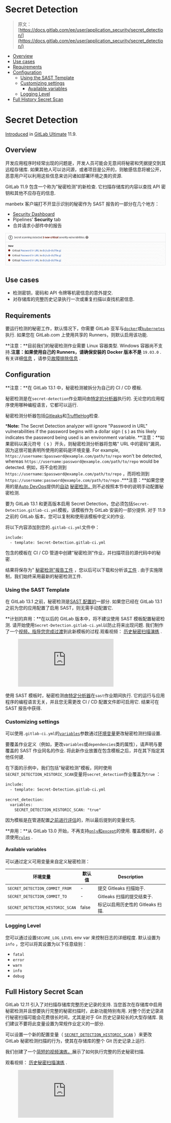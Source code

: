 # Secret Detection

> 原文：[https://docs.gitlab.com/ee/user/application_security/secret_detection/](https://docs.gitlab.com/ee/user/application_security/secret_detection/)

*   [Overview](#overview)
*   [Use cases](#use-cases)
*   [Requirements](#requirements)
*   [Configuration](#configuration)
    *   [Using the SAST Template](#using-the-sast-template)
    *   [Customizing settings](#customizing-settings)
        *   [Available variables](#available-variables)
    *   [Logging Level](#logging-level)
*   [Full History Secret Scan](#full-history-secret-scan)

# Secret Detection[](#secret-detection-ultimate "Permalink")

[Introduced](https://about.gitlab.com/releases/2019/03/22/gitlab-11-9-released/#detect-secrets-and-credentials-in-the-repository) in [GitLab Ultimate](https://about.gitlab.com/pricing/) 11.9.

## Overview[](#overview "Permalink")

开发应用程序时经常出现的问题是，开发人员可能会无意间将秘密和凭据提交到其远程存储库. 如果其他人可以访问源，或者项目是公开的，则敏感信息将被公开，恶意用户可以利用这些信息来访问诸如部署环境之类的资源.

GitLab 11.9 包含一个称为"秘密检测"的新检查. 它扫描存储库的内容以查找 API 密钥和其他不应存在的信息.

manbetx 客户端打不开显示识别的秘密作为 SAST 报告的一部分在几个地方：

*   [Security Dashboard](../security_dashboard/)
*   Pipelines’ **Security** tab
*   合并请求小部件中的报告

[![Secret Detection in merge request widget](img/56321b27a391110651e26fae3d93064e.png)](img/secret_detection_v13_2.png)

## Use cases[](#use-cases "Permalink")

*   检测密钥，密码和 API 令牌等机密信息的意外提交.
*   对存储库的完整历史记录执行一次或重复扫描以查找机密信息.

## Requirements[](#requirements "Permalink")

要运行检测的秘密工作，默认情况下，你需要 GitLab 亚军与[`docker`](https://docs.gitlab.com/runner/executors/docker.html)或[`kubernetes`](https://docs.gitlab.com/runner/install/kubernetes.html)执行. 如果您在 GitLab.com 上使用共享的 Runners，则默认启用该功能.

**注意：**目前我们的秘密检测作业需要 Linux 容器类型. Windows 容器尚不支持.**注意：**如果使用自己的 Runners，请确保安装的 Docker 版本**不是** `19.03.0` . 有关详细[信息](../sast#error-response-from-daemon-error-processing-tar-file-docker-tar-relocation-error) ，请参见[故障排除信息](../sast#error-response-from-daemon-error-processing-tar-file-docker-tar-relocation-error) .

## Configuration[](#configuration "Permalink")

**注意：**在 GitLab 13.1 中，秘密检测被拆分为自己的 CI / CD 模板.

秘密检测是在`secret-detection`作业期间由[特定的分析器](https://gitlab.com/gitlab-org/gitlab/-/blob/master/lib/gitlab/ci/templates/Security/Secret-Detection.gitlab-ci.yml)执行的. 无论您的应用程序使用哪种编程语言，它都可以运行.

秘密检测分析器包括[Gitleaks](https://github.com/zricethezav/gitleaks)和[TruffleHog](https://github.com/dxa4481/truffleHog)检查.

***Note:** The Secret Detection analyzer will ignore "Password in URL" vulnerabilities if the password begins with a dollar sign ( `$` ) as this likely indicates the password being used is an environment variable. **注意：**如果密码以美元符号（ `$` ）开头，则秘密检测分析器将忽略" URL 中的密码"漏洞，因为这很可能表明所使用的密码是环境变量. For example, `https://username:$password@example.com/path/to/repo` won't be detected, whereas `https://username:password@example.com/path/to/repo` would be detected. 例如，将不会检测到`https://username:$password@example.com/path/to/repo` ，而将检测到`https://username:password@example.com/path/to/repo` .***注意：**如果您使用的是[Auto DevOps](../../../topics/autodevops/index.html)提供的[自动](../../../topics/autodevops/index.html) [秘密检测，](../../../topics/autodevops/stages.html#auto-secret-detection-ultimate)则不必按照本节中的说明手动配置秘密检测.

要为 GitLab 13.1 和更高版本启用 Secret Detection，您必须包括`Secret-Detection.gitlab-ci.yml`模板，该模板作为 GitLab 安装的一部分提供. 对于 11.9 之前的 GitLab 版本，您可以复制和使用该模板中定义的作业.

将以下内容添加到您的`.gitlab-ci.yml`文件中：

```
include:
  - template: Secret-Detection.gitlab-ci.yml 
```

包含的模板在 CI / CD 管道中创建"秘密检测"作业，并扫描项目的源代码中的秘密.

结果将保存为" [秘密检测"报告工件](../../../ci/pipelines/job_artifacts.html#artifactsreportssecret_detection-ultimate) ，您以后可以下载和分析该[工件](../../../ci/pipelines/job_artifacts.html#artifactsreportssecret_detection-ultimate) . 由于实施限制，我们始终采用最新的秘密检测工件.

### Using the SAST Template[](#using-the-sast-template "Permalink")

在 GitLab 13.1 之前，秘密检测是[SAST 配置的](../sast#configuration)一部分. 如果您已经在 GitLab 13.1 之前为您的应用配置了启用 SAST，则无需手动配置它.

**计划的弃用：**在以后的 GitLab 版本中，将不建议使用 SAST 模板配置秘密检测. 请开始使用`Secret-Detection.gitlab-ci.yml`以防止将来出现问题. 我们制作了一个[视频，指导您完成过渡](https://www.youtube.com/watch?v=W2tjcQreDwQ)到此新模板的过程.观看视频： [历史秘密扫描演练](https://www.youtube.com/watch?v=W2tjcQreDwQ) .

<figure class="video-container"><iframe src="https://www.youtube.com/embed/W2tjcQreDwQ" frameborder="0" allowfullscreen=""></iframe></figure>

使用 SAST 模板时，秘密检测由[特定分析器](https://gitlab.com/gitlab-org/gitlab/-/blob/master/lib/gitlab/ci/templates/Security/SAST.gitlab-ci.yml#L180)在`sast`作业期间执行. 它的运行与应用程序的编程语言无关，并且您无需更改 CI / CD 配置文件即可启用它. 结果可在 SAST 报告中获得.

### Customizing settings[](#customizing-settings "Permalink")

可以使用`.gitlab-ci.yml`的[`variables`](../../../ci/yaml/README.html#variables)参数通过[环境变量](#available-variables)更改秘密检测扫描设置.

要覆盖作业定义（例如，更改`variables`或`dependencies`类的属性），请声明与要覆盖的 SAST 作业同名的作业. 将此新作业放置在包含模板之后，并在其下指定其他任何键.

在下面的示例中，我们包括"秘密检测"模板，同时使用`SECRET_DETECTION_HISTORIC_SCAN`变量将`secret_detection`作业覆盖为`true` ：

```
include:
  - template: Secret-Detection.gitlab-ci.yml

secret_detection:
  variables:
    SECRET_DETECTION_HISTORIC_SCAN: "true" 
```

因为模板是[在](../../../ci/yaml/README.html#include)管道配置[之前进行评估](../../../ci/yaml/README.html#include)的，所以最后提到的变量优先.

**弃用：**从 GitLab 13.0 开始，不再支持[`only`和`except`](../../../ci/yaml/README.html#onlyexcept-basic)的使用. 覆盖模板时，必须使用[`rules`](../../../ci/yaml/README.html#rules) .

#### Available variables[](#available-variables "Permalink")

可以通过定义可用变量来自定义秘密检测：

| 环境变量 | 默认值 | Description |
| --- | --- | --- |
| `SECRET_DETECTION_COMMIT_FROM` | - | 提交 Gitleaks 扫描始于. |
| `SECRET_DETECTION_COMMIT_TO` | - | Gitleaks 扫描的提交结束于. |
| `SECRET_DETECTION_HISTORIC_SCAN` | false | 标记以启用历史性的 Gitleaks 扫描. |

### Logging Level[](#logging-level "Permalink")

您可以通过设置`SECURE_LOG_LEVEL` env var 来控制日志的详细程度. 默认设置为`info` ，您可以将其设置为以下任意级别：

*   `fatal`
*   `error`
*   `warn`
*   `info`
*   `debug`

## Full History Secret Scan[](#full-history-secret-scan "Permalink")

GitLab 12.11 引入了对扫描存储库完整历史记录的支持. 当您首次在存储库中启用秘密检测并且想要执行完整的秘密扫描时，此新功能特别有用. 对整个历史记录进行秘密扫描可能会花费很长时间，尤其是对于 Git 历史记录较长的大型存储库. 我们建议不要将此变量设置为常规作业定义的一部分.

可以设置一个新的配置变量（ [`SECRET_DETECTION_HISTORIC_SCAN`](../sast/#vulnerability-filters) ）来更改 GitLab 秘密检测扫描的行为，使其在存储库的整个 Git 历史记录上运行.

我们创建了一个[简短的视频演练，](https://youtu.be/wDtc_K00Y0A)展示了如何执行完整的历史秘密扫描.

观看视频： [历史秘密扫描演练](https://www.youtube.com/watch?v=wDtc_K00Y0A) .

<figure class="video-container"><iframe src="https://www.youtube.com/embed/wDtc_K00Y0A" frameborder="0" allowfullscreen=""></iframe></figure>